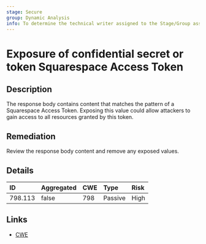 ```yaml
---
stage: Secure
group: Dynamic Analysis
info: To determine the technical writer assigned to the Stage/Group associated with this page, see https://handbook.gitlab.com/handbook/product/ux/technical-writing/#assignments
---
```


# Exposure of confidential secret or token Squarespace Access Token

## Description

The response body contains content that matches the pattern of a Squarespace Access Token.
Exposing this value could allow attackers to gain access to all resources granted by this token.

## Remediation

Review the response body content and remove any exposed values.

## Details

| ID | Aggregated | CWE | Type | Risk |
|:---|:--------|:--------|:--------|:--------|
| 798.113 | false | 798 | Passive | High |

## Links

- [CWE](https://cwe.mitre.org/data/definitions/798.html)
